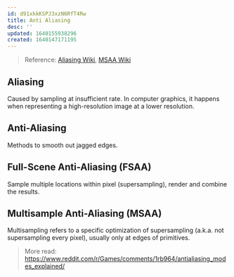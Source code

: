```yaml
---
id: d91xkkKSPJ3xzN6RfT4Rw
title: Anti Aliasing
desc: ''
updated: 1640155938296
created: 1640147171195
---
```

> Reference: [Aliasing Wiki](https://en.wikipedia.org/wiki/Aliasing), [MSAA Wiki](https://en.wikipedia.org/wiki/Multisample_anti-aliasing)

## Aliasing
Caused by sampling at insufficient rate. In computer graphics, it happens when representing a high-resolution image at a lower resolution.

## Anti-Aliasing
Methods to smooth out jagged edges.

## Full-Scene Anti-Aliasing (FSAA)
Sample multiple locations within pixel (supersampling), render and combine the results.

## Multisample Anti-Aliasing (MSAA)
Multisampling refers to a specific optimization of supersampling (a.k.a. not supersampling every pixel), usually only at edges of primitives.

> More read: https://www.reddit.com/r/Games/comments/1rb964/antialiasing_modes_explained/
